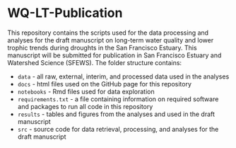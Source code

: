 # WQ-LT-Publication

This repository contains the scripts used for the data processing and analyses for the draft manuscript on long-term water quality and lower trophic trends during droughts in the San Francisco Estuary. This manuscript will be submitted for publication in San Francisco Estuary and Watershed Science (SFEWS). The folder structure contains:

* `data` - all raw, external, interim, and processed data used in the analyses
* `docs` - html files used on the GitHub page for this repository
* `notebooks` - Rmd files used for data exploration
* `requirements.txt` - a file containing information on required software and packages to run all code in this repository
* `results` - tables and figures from the analyses and used in the draft manuscript
* `src` - source code for data retrieval, processing, and analyses for the draft manuscript

